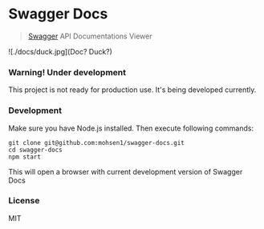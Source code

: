 # Swagger Docs

> [Swagger](http://swagger.io) API Documentations Viewer

![./docs/duck.jpg](Doc? Duck?)

### Warning! Under development
This project is not ready for production use. It's being developed currently.


### Development
Make sure you have Node.js installed. Then execute following commands: 

```shell
git clone git@github.com:mohsen1/swagger-docs.git
cd swagger-docs
npm start
```
This will open a browser with current development version of Swagger Docs

### License
MIT
